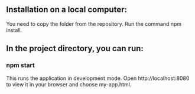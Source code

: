 ## Installation on a local computer:
You need to copy the folder from the repository.
Run the command npm install.

## In the project directory, you can run:
### npm start
This runs the application in development mode.
Open http://localhost:8080 to view it in your browser and choose my-app.html.

